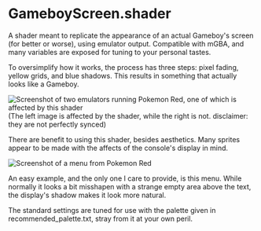 # GameboyScreen.shader
 A shader meant to replicate the appearance of an actual Gameboy's screen (for better or worse), using emulator output.
 Compatible with mGBA, and many variables are exposed for tuning to your personal tastes.
 
 To oversimplify how it works, the process has three steps: pixel fading, yellow grids, and blue shadows.
 This results in something that actually looks like a Gameboy.
 
 ![Screenshot of two emulators running Pokemon Red, one of which is affected by this shader](https://i.imgur.com/gdZWP0s.png)
 (The left image is affected by the shader, while the right is not. disclaimer: they are not perfectly synced)
 
 There are benefit to using this shader, besides aesthetics. Many sprites appear to be made with the affects of the console's display in mind.
 
 ![Screenshot of a menu from Pokemon Red](https://i.imgur.com/PyPCyam.png)
 
 An easy example, and the only one I care to provide, is this menu. While normally it looks a bit misshapen with a strange empty area above the text, the display's shadow makes it look more natural.

The standard settings are tuned for use with the palette given in recommended_palette.txt, stray from it at your own peril.
